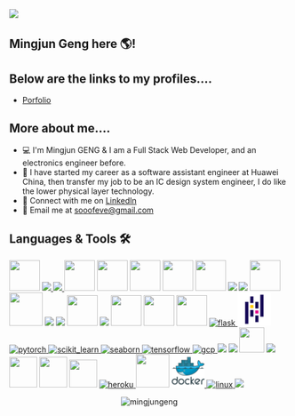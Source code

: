 <img src="https://user-images.githubusercontent.com/7962407/159135717-d4b6961a-b870-467c-b1f3-2faafdbf855b.jpeg" />

## Mingjun Geng here 🌎!

## Below are the links to my profiles....

- [Porfolio](https://mingjungeng.github.io/)

## More about me....

- 💻 I'm  Mingjun GENG & I am a Full Stack Web Developer, and an electronics engineer  before. 
- 🤟 I have started my career as a software assistant engineer at Huawei China, then transfer my job to be an IC design system engineer, I do like the lower physical layer technology. 
- 🔗 Connect with me on <a href="https://www.linkedin.com/in/mjgeng/" target="_blank">LinkedIn</a>
- 📧 Email me at <a href="sooofeve@gmail.com" target="_blank">sooofeve@gmail.com</a>

## Languages & Tools 🛠

<a href="https://www.javascript.com/" target="_blank"><img src="https://user-images.githubusercontent.com/7886233/159108099-b615b871-48f6-4afe-abf7-8b5b93a1f41f.png" width="55" height="55"/></a>
<a href="https://www.w3schools.com/html/" target="_blank"><img src="https://user-images.githubusercontent.com/7886233/159105836-93677a17-6857-4935-bf48-776fa9a8e157.png" height="60"/>
<a href="https://www.w3schools.com/css/" target="_blank"><img src="https://user-images.githubusercontent.com/7886233/159105838-e694332a-101e-4c71-8c63-e7e86e49c460.png" height="60"/>
<a href="https://reactjs.org/" target="_blank"><img src="https://user-images.githubusercontent.com/7886233/159108112-ec6b9da8-1100-417c-8447-b53538572131.png"  width="55" height="55"/></a>
<a href="https://redux.js.org/" target="_blank"><img src="https://user-images.githubusercontent.com/7886233/159108315-34de1842-5281-4381-bbca-935546c9de48.png" width="55" height="55"/></a>
<a href="https://knexjs.org/" target="_blank"><img src="https://user-images.githubusercontent.com/7886233/159105854-d28004c8-36ea-4ba4-b88e-e40e2d5ea3f3.png" width="55" height="55"/></a>
<a href="https://www.sqlite.org/index.html" target="_blank"><img src="https://user-images.githubusercontent.com/7886233/159105858-1adcba28-57dd-4946-bccf-f0b0ea0aed2c.png"  width="55" height="55"></a>
<a href="https://www.postgresql.org/" target="_blank"><img src="https://user-images.githubusercontent.com/7886233/159105866-67306f22-f2f1-41a1-b362-c4fcb2091cc1.png"  width="55" height="55"/></a>
<a href="https://university.mongodb.com/" target="_blank"><img src="https://user-images.githubusercontent.com/7886233/159105868-d5e54363-3aa5-4831-991b-bbba470a7b52.png" height="60"/></a>
<a href="https://nodejs.org/en/" target="_blank"><img src="https://user-images.githubusercontent.com/7886233/159105880-bc29ffc4-0323-4167-839d-97c046e5f60f.png" height="60"/></a>
<a href="https://expressjs.com/" target="_blank"><img src="https://user-images.githubusercontent.com/7886233/159130782-3f7e4131-d834-403a-a4e0-4462ebec58c3.png"   width="55" height="55"/></a>
<a href="https://www.cypress.io/" target="_blank"><img src="https://user-images.githubusercontent.com/7886233/159105886-114e32b4-199d-493b-b55f-66fdbe694ff2.png" width="60" height="60"/></a>
<a href="https://jestjs.io/" target="_blank"><img src="https://user-images.githubusercontent.com/7886233/159105887-865cf05f-b81d-427e-93e6-98946b51d71b.png" height="60"/></a>
<a href="https://jwt.io/" target="_blank"><img src="https://user-images.githubusercontent.com/7886233/159105892-cd6b08a1-2b63-4f17-9e07-9debe005ac3a.png" height="60"/></a>
<a href="https://www.gatsbyjs.com/docs" target="_blank"><img src="https://user-images.githubusercontent.com/7886233/159105898-f14f4f87-66e3-4753-8526-ca1980dcc468.png" width="55" height="55"/></a>
<a href="https://graphql.org/learn/" target="_blank"><img src="https://user-images.githubusercontent.com/7886233/159105906-217e0cb4-1190-45ad-985e-ca2af4a9fd9d.png" height="55"/></a>
<a href="https://beautifuljekyll.com/" target="_blank"><img src="https://user-images.githubusercontent.com/7886233/159178273-15525249-0255-40fd-90d1-3ac6264701f2.png" width="55" height="55"/></a>
<a href="https://www.typescriptlang.org/" target="_blank"><img src="https://user-images.githubusercontent.com/7886233/159108792-a12ab940-dc4a-4643-9dc4-736619bd68a3.png" width="55" height="55"/></a>
<a href="https://www.python.org/" target="_blank"><img src="https://user-images.githubusercontent.com/7886233/159106017-7f5d5c2e-7f33-41d4-992d-a9d1ac00214c.png" width="55" height="55"/></a>
<a href="https://flask.palletsprojects.com/" target="_blank" rel="noreferrer"> <img src="https://www.vectorlogo.zone/logos/pocoo_flask/pocoo_flask-icon.svg" alt="flask" width="50" height="55"/> </a>
<a href="https://pandas.pydata.org/" target="_blank" rel="noreferrer"> <img src="https://raw.githubusercontent.com/devicons/devicon/2ae2a900d2f041da66e950e4d48052658d850630/icons/pandas/pandas-original.svg" alt="pandas" width="60" height="60"/> </a>
<a href="https://pytorch.org/" target="_blank" rel="noreferrer"> <img src="https://www.vectorlogo.zone/logos/pytorch/pytorch-icon.svg" alt="pytorch" width="60" height="60"/> </a>
<a href="https://scikit-learn.org/" target="_blank" rel="noreferrer"> <img src="https://upload.wikimedia.org/wikipedia/commons/0/05/Scikit_learn_logo_small.svg" alt="scikit_learn" width="60" height="60"/> </a>
<a href="https://seaborn.pydata.org/" target="_blank" rel="noreferrer"> <img src="https://seaborn.pydata.org/_images/logo-mark-lightbg.svg" alt="seaborn" width="60" height="60"/> </a>
<a href="https://www.tensorflow.org" target="_blank" rel="noreferrer"> <img src="https://www.vectorlogo.zone/logos/tensorflow/tensorflow-icon.svg" alt="tensorflow" width="60" height="60"/> </a>
<a href="https://cloud.google.com" target="_blank" rel="noreferrer"> <img src="https://www.vectorlogo.zone/logos/google_cloud/google_cloud-icon.svg" alt="gcp" width="60" height="60"/> </a>
<a href="https://www.geeksforgeeks.org/c-programming-language/" target="_blank"><img src="https://user-images.githubusercontent.com/7886233/159106021-d762858f-04a8-487e-9703-72b9eb00e058.png" height="60"/></a>
<a href="https://www.geeksforgeeks.org/c-plus-plus/" target="_blank"><img src="https://user-images.githubusercontent.com/7886233/159106024-cbdbe521-bf6e-484f-9a69-f3bc719883eb.png" height="60"/></a>
<a href="https://www.gnuradio.org" target="_blank"><img src="https://user-images.githubusercontent.com/7886233/159179948-d77632f5-729a-4e1e-95b0-bb7b05403a72.png" width="45" height="45"/></a>
<a href="https://kb.ettus.com/RFNoC_(UHD_3.0)" target="_blank"><img src="https://user-images.githubusercontent.com/7886233/159130269-ff6e26a5-3a7a-4d31-a635-09c0a6bdc982.png" height="55"/></a>
<a href="https://www.xilinx.com/developer/products/vitis.html" target="_blank"><img src="https://user-images.githubusercontent.com/7886233/159129381-41cefc6c-40f8-45e9-bc66-90d9f8b02987.png"  width="50" height="55"/></a>
<a href="https://aws.amazon.com/freertos/" target="_blank"><img src="https://user-images.githubusercontent.com/7886233/159129719-d335d4a9-f42b-4bb3-9b58-3e52bbb6d3d2.png"  width="50" height="55"/></a>
<a href="https://code.visualstudio.com/brand" target="_blank"><img src="https://user-images.githubusercontent.com/7886233/159105877-f44b6d41-f878-4bb2-beff-d566980bbeb0.png"  width="50" height="50"/></a>
<a href="https://heroku.com" target="_blank" rel="noreferrer"> <img src="https://www.vectorlogo.zone/logos/heroku/heroku-icon.svg" alt="heroku" width="55" height="55"/> </a>
<a href="https://www.postman.com/" target="_blank"><img src="https://user-images.githubusercontent.com/7886233/159185250-65b3057e-2296-468f-a01d-f446068752eb.png" width="60" height="60"/></a>
<a href="https://www.docker.com/" target="_blank" rel="noreferrer"> <img src="https://raw.githubusercontent.com/devicons/devicon/master/icons/docker/docker-original-wordmark.svg" alt="docker" width="60" height="60"/> </a>
<a href="https://www.linux.org/" target="_blank" rel="noreferrer"> <img src="https://user-images.githubusercontent.com/7886233/159177980-71eb16de-501b-4e5b-a09e-2e0de9082639.png" alt="linux" width="55" height="55"/> </a>
<a href="https://git-scm.com/" target="_blank"><img src="https://user-images.githubusercontent.com/7886233/159106028-e01de455-56aa-4e14-abf7-0db538dad915.png" height="60"/></a>
  
<p align="center"> <img src=https://github-readme-stats.vercel.app/api?username=mingjungeng&show_icons=true alt=mingjungeng /> </p>
